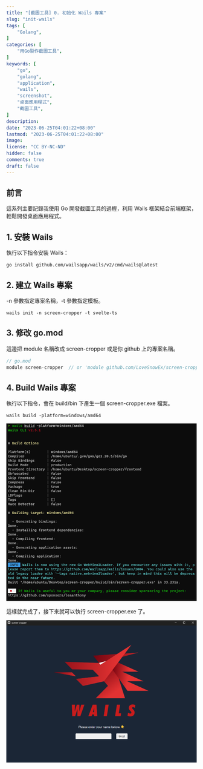 ```yaml
---
title: "[截圖工具] 0. 初始化 Wails 專案"
slug: "init-wails"
tags: [
    "Golang",
]
categories: [
    "用Go製作截圖工具",
]
keywords: [
    "go",
    "golang",
    "application",
    "wails",
    "screenshot",
    "桌面應用程式",
    "截圖工具",
]
description:
date: "2023-06-25T04:01:22+08:00"
lastmod: "2023-06-25T04:01:22+08:00"
image:
license: "CC BY-NC-ND"
hidden: false
comments: true
draft: false
---
```


## 前言

這系列主要記錄我使用 Go 開發截圖工具的過程，利用 Wails 框架結合前端框架，輕鬆開發桌面應用程式。

## 1. 安裝 Wails

執行以下指令安裝 Wails：

```shell
go install github.com/wailsapp/wails/v2/cmd/wails@latest
```

## 2. 建立 Wails 專案

-n 參數指定專案名稱，-t 參數指定模板。

```shell
wails init -n screen-cropper -t svelte-ts
```

## 3. 修改 go.mod

這邊把 module 名稱改成 screen-cropper 或是你 github 上的專案名稱。

```go
// go.mod
module screen-cropper  // or 'module github.com/LoveSnowEx/screen-cropper'
```

## 4. Build Wails 專案

執行以下指令，會在 build/bin 下產生一個 screen-cropper.exe 檔案。

```shell
wails build -platform=windows/amd64
```

![build](wails-build.png)

這樣就完成了，接下來就可以執行 screen-cropper.exe 了。

![run](wails-run.png)
